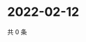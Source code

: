 # 2022-02-12

共 0 条

<!-- BEGIN WEIBO -->
<!-- 最后更新时间 Sat Feb 12 2022 23:00:29 GMT+0800 (China Standard Time) -->

<!-- END WEIBO -->
